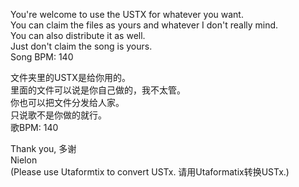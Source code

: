 You're welcome to use the USTX for whatever you want.<br>
You can claim the files as yours and whatever I don't really mind.<br>
You can also distribute it as well.<br>
Just don't claim the song is yours.<br>
Song BPM: 140

文件夹里的USTX是给你用的。<br>
里面的文件可以说是你自己做的，我不太管。<br>
你也可以把文件分发给人家。<br>
只说歌不是你做的就行。<br>
歌BPM: 140

Thank you, 多谢<br>
Nielon<br>
(Please use Utaformtix to convert USTx. 请用Utaformatix转换USTx.)